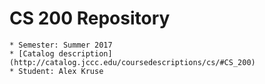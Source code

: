 # CS 200 Repository

    * Semester: Summer 2017
    * [Catalog description](http://catalog.jccc.edu/coursedescriptions/cs/#CS_200)
    * Student: Alex Kruse
